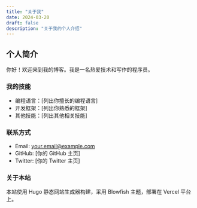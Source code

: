 ```yaml
---
title: "关于我"
date: 2024-03-20
draft: false
description: "关于我的个人介绍"
---
```


## 个人简介

你好！欢迎来到我的博客。我是一名热爱技术和写作的程序员。

### 我的技能

- 编程语言：[列出你擅长的编程语言]
- 开发框架：[列出你熟悉的框架]
- 其他技能：[列出其他相关技能]

### 联系方式

- Email: your.email@example.com
- GitHub: [你的 GitHub 主页]
- Twitter: [你的 Twitter 主页]

### 关于本站

本站使用 Hugo 静态网站生成器构建，采用 Blowfish 主题，部署在 Vercel 平台上。
